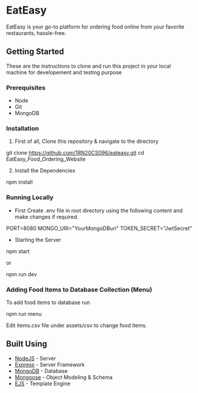 # EatEasy

EatEasy is your go-to platform for ordering food online from your favorite restaurants, hassle-free.

## Getting Started

These are the instructions to clone and run this project in your local machine for developement and testing purpose

### Prerequisites

- Node
- Git
- MongoDB

### Installation

1. First of all, Clone this repository & navigate to the directory


git clone https://github.com/1RN20CS096/eateasy.git
cd EatEasy_Food_Ordering_Website


2. Install the Dependencies


npm install


### Running Locally

- First Create .env file in root directory using the following content and make changes if required.


PORT=8080
MONGO_URI="YourMongoDBuri"
TOKEN_SECRET="JwtSecret"


- Starting the Server


npm start


or


npm run dev


### Adding Food Items to Database Collection (Menu)

To add food items to database run


npm run menu


Edit items.csv file under assets/csv to change food items.

## Built Using

- [NodeJS](https://nodejs.org/en) - Server
- [Express](https://expressjs.com/) - Server Framework
- [MongoDB](https://www.mongodb.com/) - Database
- [Mongoose](https://mongoosejs.com/) - Object Modeling & Schema
- [EJS](https://ejs.co/) - Template Engine
